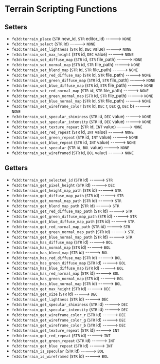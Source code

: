 # Terrain Scripting Functions

## Setters

- `fe3d:terrain_place` (`STR` new_id, `STR` editor_id) -----> `NONE`
- `fe3d:terrain_select` (`STR` id) -----> `NONE`
- `fe3d:terrain_set_lightness` (`STR` id, `DEC` value) -----> `NONE`
- `fe3d:terrain_set_max_height` (`STR` id, `DEC` value) -----> `NONE`
- `fe3d:terrain_set_diffuse_map` (`STR` id, `STR` file_path) -----> `NONE`
- `fe3d:terrain_set_normal_map` (`STR` id, `STR` file_path) -----> `NONE`
- `fe3d:terrain_set_blend_map` (`STR` id, `STR` file_path) -----> `NONE`
- `fe3d:terrain_set_red_diffuse_map` (`STR` id, `STR` file_path) -----> `NONE`
- `fe3d:terrain_set_green_diffuse_map` (`STR` id, `STR` file_path) -----> `NONE`
- `fe3d:terrain_set_blue_diffuse_map` (`STR` id, `STR` file_path) -----> `NONE`
- `fe3d:terrain_set_red_normal_map` (`STR` id, `STR` file_path) -----> `NONE`
- `fe3d:terrain_set_green_normal_map` (`STR` id, `STR` file_path) -----> `NONE`
- `fe3d:terrain_set_blue_normal_map` (`STR` id, `STR` file_path) -----> `NONE`
- `fe3d:terrain_set_wireframe_color` (`STR` id, `DEC` r, `DEC` g, `DEC` b) -----> `NONE`
- `fe3d:terrain_set_specular_shininess` (`STR` id, `DEC` value) -----> `NONE`
- `fe3d:terrain_set_specular_intensity` (`STR` id, `DEC` value) -----> `NONE`
- `fe3d:terrain_set_texture_repeat` (`STR` id, `INT` value) -----> `NONE`
- `fe3d:terrain_set_red_repeat` (`STR` id, `INT` value) -----> `NONE`
- `fe3d:terrain_set_green_repeat` (`STR` id, `INT` value) -----> `NONE`
- `fe3d:terrain_set_blue_repeat` (`STR` id, `INT` value) -----> `NONE`
- `fe3d:terrain_set_specular` (`STR` id, `BOL` value) -----> `NONE`
- `fe3d:terrain_set_wireframed` (`STR` id, `BOL` value) -----> `NONE`

## Getters

- `fe3d:terrain_get_selected_id` (`STR` id) -----> `STR`
- `fe3d:terrain_get_pixel_height` (`STR` id) -----> `DEC`
- `fe3d:terrain_get_height_map_path` (`STR` id) -----> `STR`
- `fe3d:terrain_get_diffuse_map_path` (`STR` id) -----> `STR`
- `fe3d:terrain_get_normal_map_path` (`STR` id) -----> `STR`
- `fe3d:terrain_get_blend_map_path` (`STR` id) -----> `STR`
- `fe3d:terrain_get_red_diffuse_map_path` (`STR` id) -----> `STR`
- `fe3d:terrain_get_green_diffuse_map_path` (`STR` id) -----> `STR`
- `fe3d:terrain_get_blue_diffuse_map_path` (`STR` id) -----> `STR`
- `fe3d:terrain_get_red_normal_map_path` (`STR` id) -----> `STR`
- `fe3d:terrain_get_green_normal_map_path` (`STR` id) -----> `STR`
- `fe3d:terrain_get_blue_normal_map_path` (`STR` id) -----> `STR`
- `fe3d:terrain_has_diffuse_map` (`STR` id) -----> `BOL`
- `fe3d:terrain_has_normal_map` (`STR` id) -----> `BOL`
- `fe3d:terrain_has_blend_map` (`STR` id) -----> `BOL`
- `fe3d:terrain_has_red_diffuse_map` (`STR` id) -----> `BOL`
- `fe3d:terrain_has_green_diffuse_map` (`STR` id) -----> `BOL`
- `fe3d:terrain_has_blue_diffuse_map` (`STR` id) -----> `BOL`
- `fe3d:terrain_has_red_normal_map` (`STR` id) -----> `BOL`
- `fe3d:terrain_has_green_normal_map` (`STR` id) -----> `BOL`
- `fe3d:terrain_has_blue_normal_map` (`STR` id) -----> `BOL`
- `fe3d:terrain_get_max_height` (`STR` id) -----> `DEC`
- `fe3d:terrain_get_size` (`STR` id) -----> `DEC`
- `fe3d:terrain_get_lightness` (`STR` id) -----> `DEC`
- `fe3d:terrain_get_specular_shininess` (`STR` id) -----> `DEC`
- `fe3d:terrain_get_specular_intensity` (`STR` id) -----> `DEC`
- `fe3d:terrain_get_wireframe_color_r` (`STR` id) -----> `DEC`
- `fe3d:terrain_get_wireframe_color_g` (`STR` id) -----> `DEC`
- `fe3d:terrain_get_wireframe_color_b` (`STR` id) -----> `DEC`
- `fe3d:terrain_get_texture_repeat` (`STR` id) -----> `INT`
- `fe3d:terrain_get_red_repeat` (`STR` id) -----> `INT`
- `fe3d:terrain_get_green_repeat` (`STR` id) -----> `INT`
- `fe3d:terrain_get_blue_repeat` (`STR` id) -----> `INT`
- `fe3d:terrain_is_specular` (`STR` id) -----> `BOL`
- `fe3d:terrain_is_wireframed` (`STR` id) -----> `BOL`
